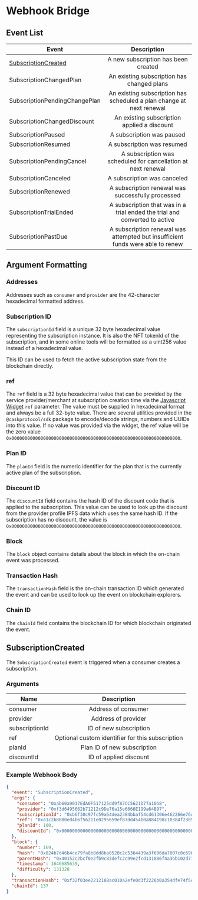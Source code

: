 # Webhook Bridge


## Event List


| Event                                       |                                  Description                                   |
|---------------------------------------------|:------------------------------------------------------------------------------:|
| [SubscriptionCreated](#subscriptioncreated) |                        A new subscription has been created                     |
| SubscriptionChangedPlan                     |                   An existing subscription has changed plans                   |
| SubscriptionPendingChangePlan               |      An existing subscription has scheduled a plan change at next renewal      |
| SubscriptionChangedDiscount                 |                  An existing subscription applied a discount                   |
| SubscriptionPaused                          |                           A subscription was paused                            |
| SubscriptionResumed                         |                           A subscription was resumed                           |
| SubscriptionPendingCancel                   |         A subscription was scheduled for cancellation at next renewal          |
| SubscriptionCanceled                        |                          A subscription was canceled                           |
| SubscriptionRenewed                         |               A subscription renewal was successfully processed                |
| SubscriptionTrialEnded                      |   A subscription that was in a trial ended the trial and converted to active   |
| SubscriptionPastDue                         | A subscription renewal was attempted but insufficient funds were able to renew |


## Argument Formatting

### Addresses

Addresses such as `consumer` and `provider` are the 42-character hexadecimal formatted address.

### Subscription ID

The `subscriptionId` field is a unique 32 byte hexadecimal value representing the subscription instance. It is also
the NFT tokenId of the subscription, and in some online tools will be formatted as a uint256 value instead of a hexadecimal
value.

This ID can be used to fetch the active subscription state from the blockchain directly.

### ref

The `ref` field is a 32 byte hexadecimal value that can be provided by the service provider/merchant at subscription
creation time via the [Javascript Widget](javascript-widget.md) `ref` parameter. The value must be supplied in hexadecimal format and always
be a full 32-byte value. There are several utilities provided in the `@caskprotocol/sdk` package to encode/decode strings, 
numbers and UUIDs into this value. If no value was provided via the widget, the ref value will be the zero value
`0x0000000000000000000000000000000000000000000000000000000000000000`.

### Plan ID

The `planId` field is the numeric identifier for the plan that is the currently active plan of the subscription.

### Discount ID

The `discountId` field contains the hash ID of the discount code that is applied to the subscription. This
value can be used to look up the discount from the provider profile IPFS data which uses the same hash ID. If
the subscription has no discount, the value is `0x0000000000000000000000000000000000000000000000000000000000000000`.

### Block

The `block` object contains details about the block in which the on-chain event was processed.


### Transaction Hash

The `transactionHash` field is the on-chain transaction ID which generated the event and can be used to look up the
event on blockchain explorers.

### Chain ID

The `chainId` field contains the blockchain ID for which blockchain originated the event.


## SubscriptionCreated

The `SubscriptionCreated` event is triggered when a consumer creates a subscription. 

### Arguments


| Name           |                   Description                    |
|----------------|:------------------------------------------------:|
| consumer       |               Address of consumer                |
| provider       |               Address of provider                |
| subscriptionId |              ID of new subscription              |
| ref            | Optional custom identifier for this subscription |
| planId         |           Plan ID of new subscription            |
| discountId     |              ID of applied discount              |


### Example Webhook Body

```json
{
  "event": "SubscriptionCreated",
  "args": {
    "consumer": "0xab60a9037EdA0F517125dd9f87CC5621D77a10b8",
    "provider": "0xf3d6495662b71212c9De76a15e6666E199a64B97",
    "subscriptionId": "0xb6f30c97fc59a64dea2384bbaf54cd61306e462266e76dc280feabe5016b7fd3",
    "ref": "0xa1c2b8080ed4b6f56211e0295659ef87dd454b0a884198c10384f230525d4ee8",
    "planId": 100,
    "discountId": "0x0000000000000000000000000000000000000000000000000000000000000000"
  },
  "block": {
    "number": 169,
    "hash": "0x824b7d46b4ce79fa8b8dd8ba0520c2c5364439a3f696da7007c0c696fc6d5c11",
    "parentHash": "0x40152c2bcf0e2fb9c83defc2c99e2fcd131886f4a3bb102d77a5acdc01d0e1bd",
    "timestamp": 1646685639,
    "difficulty": 131328
  },
  "transactionHash": "0xf32f03ee2212188ac010a2efe0d3f2226b0a354dfe74f5ccf1584da9ecbffe9d",
  "chainId": 137
}
```

